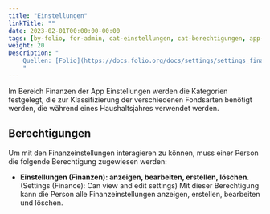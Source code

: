 ```yaml
---
title: "Einstellungen"
linkTitle: ""
date: 2023-02-01T00:00:00-00:00
tags: [by-folio, for-admin, cat-einstellungen, cat-berechtigungen, app-finanzen]
weight: 20
Description: "
    Quellen: [Folio](https://docs.folio.org/docs/settings/settings_finance/settings_finance/ ) & [GBV](https://info.gbv.de/pages/viewpage.action?pageId=850002067)
    "
---
```


Im Bereich Finanzen der App Einstellungen werden die Kategorien festgelegt, die zur Klassifizierung der verschiedenen Fondsarten benötigt werden, die während eines Haushaltsjahres verwendet werden.

## Berechtigungen

Um mit den Finanzeinstellungen interagieren zu können, muss einer Person die folgende Berechtigung zugewiesen werden:

* **Einstellungen (Finanzen): anzeigen, bearbeiten, erstellen, löschen**. (Settings (Finance): Can view and edit settings)
    Mit dieser Berechtigung kann die Person alle Finanzeinstellungen anzeigen, erstellen, bearbeiten und löschen.
